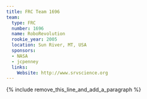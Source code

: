 ```yaml
---
title: FRC Team 1696
team:
  type: FRC
  number: 1696
  name: RoboRevolution
  rookie_year: 2005
  location: Sun River, MT, USA
  sponsors:
  - NASA
  - jcpenney
  links:
    Website: http://www.srvscience.org
---
```


{% include remove_this_line_and_add_a_paragraph %}